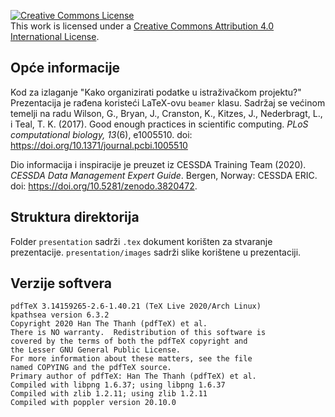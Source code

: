 <a rel="license" href="http://creativecommons.org/licenses/by/4.0/"><img alt="Creative Commons License" style="border-width:0" src="https://i.creativecommons.org/l/by/4.0/88x31.png" /></a><br />This work is licensed under a <a rel="license" href="http://creativecommons.org/licenses/by/4.0/">Creative Commons Attribution 4.0 International License</a>.

## Opće informacije

Kod za izlaganje "Kako organizirati podatke u istraživačkom projektu?"
Prezentacija je rađena koristeći LaTeX-ovu `beamer` klasu. Sadržaj se većinom
temelji na radu Wilson, G., Bryan, J., Cranston, K., Kitzes, J., Nederbragt,
L., i Teal, T. K. (2017). Good enough practices in scientific computing. *PLoS
computational biology, 13*(6), e1005510. doi:
https://doi.org/10.1371/journal.pcbi.1005510

Dio informacija i inspiracije je preuzet iz CESSDA Training Team (2020).
*CESSDA Data Management Expert Guide*. Bergen, Norway: CESSDA ERIC. doi:
https://doi.org/10.5281/zenodo.3820472.

## Struktura direktorija

Folder `presentation` sadrži `.tex` dokument korišten za stvaranje
prezentacije. `presentation/images` sadrži slike korištene u prezentaciji.

## Verzije softvera

```
pdfTeX 3.14159265-2.6-1.40.21 (TeX Live 2020/Arch Linux)
kpathsea version 6.3.2
Copyright 2020 Han The Thanh (pdfTeX) et al.
There is NO warranty.  Redistribution of this software is
covered by the terms of both the pdfTeX copyright and
the Lesser GNU General Public License.
For more information about these matters, see the file
named COPYING and the pdfTeX source.
Primary author of pdfTeX: Han The Thanh (pdfTeX) et al.
Compiled with libpng 1.6.37; using libpng 1.6.37
Compiled with zlib 1.2.11; using zlib 1.2.11
Compiled with poppler version 20.10.0
```
